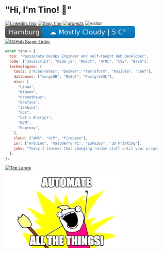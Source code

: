 # "Hi, I'm Tino! :call_me_hand:"

[![Linkedin: tino](https://img.shields.io/badge/-LinkedIn-blue?style=flat-square&logo=Linkedin&logoColor=white&link=https://www.linkedin.com/in/tino-schr%C3%B6ter-9141383a/)](https://www.linkedin.com/in/tino-schr%C3%B6ter-9141383a/)
[![Xing: tino](https://img.shields.io/badge/-Xing-green?style=flat-square&logo=Xing&logoColor=white&link=https://www.xing.com/profile/Tino_Schroeter/)](https://www.xing.com/profile/Tino_Schroeter/)
[![projects](https://img.shields.io/badge/Projects-46a2f1.svg?&style=flat-square&logo=Cachet&logoColor=white&link=https://tino.sh/projects)](https://tino.sh/projects)
![visitor](https://visitor-badge.glitch.me/badge?page_id=tinoschroeter.tinoschroeter)
![weather](https://raw.githubusercontent.com/tinoschroeter/tinoschroeter/master/weather.svg)
[![GitHub Super-Linter](https://github.com/tinoschroeter/tinoschroeter/workflows/Lint%20Code%20Base/badge.svg)](https://github.com/tinoschroeter/tinoschroeter/actions/workflows/linter.yml)

```javascript
const tino = {
  bio: "Passionate DevOps Engineer and self-taught Web Developer",
  code: ["Javascript", "Node.js", "React", "HTML", "CSS", "Bash"],
  technologies: {
    tools: ["Kubernetes", "Docker", "Terraform", "Ansible", "Chef"],
    databases: ["mongoDB", "MySql", "PostgreSQL"],
    misc: [
      "Linux",
      "Kibana",
      "Prometheus",
      "Grafana",
      "Jenkins",
      "k3s",
      "Let’s Encrypt",
      "KVM",
      "Haproxy",
    ],
    cloud: ["AWS", "GCP", "Firebase"],
    IoT: ["Arduino", "Raspberry Pi", "ESP8266", "3D Printing"],
    joke: "Today I learned that changing random stuff until your program works is hacky and a bad coding practice but if you do it fast enough it's Machine Learning and pays 4x your current salary."
  },
};
```
[![Top Langs](https://github-readme-stats.vercel.app/api/top-langs/?username=tinoschroeter&layout=compact&hide=css,html,php)](https://github.com/anuraghazra/github-readme-stats)

![automate](https://raw.githubusercontent.com/tinoschroeter/tinoschroeter/master/automate.png)
